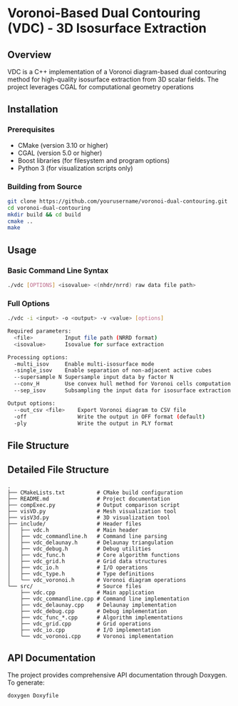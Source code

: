 # Voronoi-Based Dual Contouring (VDC) - 3D Isosurface Extraction

## Overview

VDC is a C++ implementation of a Voronoi diagram-based dual contouring method for high-quality isosurface extraction from 3D scalar fields. The project leverages CGAL for computational geometry operations


## Installation

### Prerequisites
- CMake (version 3.10 or higher)
- CGAL (version 5.0 or higher)
- Boost libraries (for filesystem and program options)
- Python 3 (for visualization scripts only)

### Building from Source
```bash
git clone https://github.com/yourusername/voronoi-dual-contouring.git
cd voronoi-dual-contouring
mkdir build && cd build
cmake ..
make
```

## Usage

### Basic Command Line Syntax
```bash
./vdc [OPTIONS] <isovalue> <(nhdr/nrrd) raw data file path>
```

### Full Options
```bash
./vdc -i <input> -o <output> -v <value> [options]

Required parameters:
  <file>          Input file path (NRRD format)
  <isovalue>      Isovalue for surface extraction

Processing options:
  -multi_isov     Enable multi-isosurface mode
  -single_isov    Enable separation of non-adjacent active cubes
  --supersample N Supersample input data by factor N
  --conv_H        Use convex hull method for Voronoi cells computation
  --sep_isov      Subsampling the input data for isosurface extraction

Output options:
  --out_csv <file>    Export Voronoi diagram to CSV file
  -off                Write the output in OFF format (default)
  -ply                Write the output in PLY format

```


## File Structure

## Detailed File Structure

```
.
├── CMakeLists.txt          # CMake build configuration
├── README.md               # Project documentation
├── compExec.py             # Output comparison script
├── visVD.py                # Mesh visualization tool
├── visV3d.py               # 3D visualization tool
├── include/                # Header files
│   ├── vdc.h               # Main header
│   ├── vdc_commandline.h   # Command line parsing
│   ├── vdc_delaunay.h      # Delaunay triangulation
│   ├── vdc_debug.h         # Debug utilities
│   ├── vdc_func.h          # Core algorithm functions
│   ├── vdc_grid.h          # Grid data structures
│   ├── vdc_io.h            # I/O operations
│   ├── vdc_type.h          # Type definitions
│   └── vdc_voronoi.h       # Voronoi diagram operations
└── src/                    # Source files
    ├── vdc.cpp             # Main application
    ├── vdc_commandline.cpp # Command line implementation
    ├── vdc_delaunay.cpp    # Delaunay implementation
    ├── vdc_debug.cpp       # Debug implementation
    ├── vdc_func_*.cpp      # Algorithm implementations
    ├── vdc_grid.cpp        # Grid operations
    ├── vdc_io.cpp          # I/O implementation
    └── vdc_voronoi.cpp     # Voronoi implementation
```

## API Documentation

The project provides comprehensive API documentation through Doxygen. To generate:
```bash
doxygen Doxyfile
```

